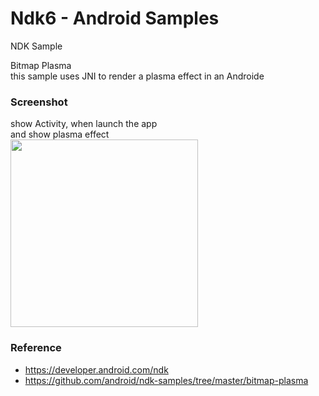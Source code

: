 Ndk6 - Android Samples
===============

NDK Sample <br/>

Bitmap Plasma <br/>
this sample uses JNI to render a plasma effect in an Androide <br/>


### Screenshot <br/>
show Activity, when launch the app <br/>
and show plasma effect <br/>
<image src="https://raw.githubusercontent.com/ohwada/Android_Samples/master/Ndk6/screenshot/ndk6_main.png" width="300" /><br/>

### Reference <br/>
- https://developer.android.com/ndk
- https://github.com/android/ndk-samples/tree/master/bitmap-plasma
